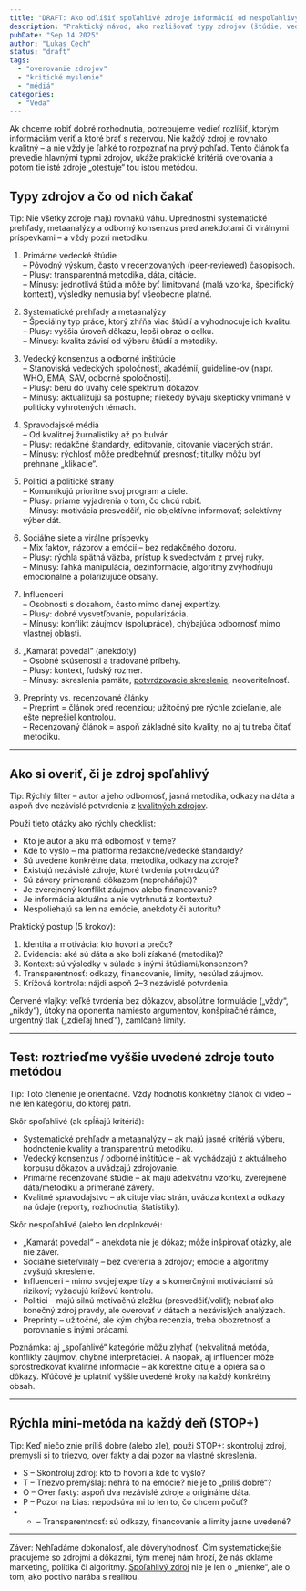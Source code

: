 ```yaml
---
title: "DRAFT: Ako odlíšiť spoľahlivé zdroje informácií od nespoľahlivých?"
description: "Praktický návod, ako rozlišovať typy zdrojov (štúdie, vedecký konsenzus, politici, kamaráti, sociálne siete, influenceri) a ako si overiť ich dôveryhodnosť."
pubDate: "Sep 14 2025"
author: "Lukas Cech"
status: "draft"
tags:
  - "overovanie zdrojov"
  - "kritické myslenie"
  - "médiá"
categories:
  - "Veda"
---
```


Ak chceme robiť dobré rozhodnutia, potrebujeme vedieť rozlíšiť, ktorým informáciám veriť a ktoré brať s rezervou. Nie každý zdroj je rovnako kvalitný – a nie vždy je ľahké to rozpoznať na prvý pohľad. Tento článok ťa prevedie hlavnými typmi zdrojov, ukáže praktické kritériá overovania a potom tie isté zdroje „otestuje“ tou istou metódou.

## Typy zdrojov a čo od nich čakať

<aside class="callout callout--tip">
Tip: Nie všetky zdroje majú rovnakú váhu. Uprednostni systematické prehľady, metaanalýzy a odborný konsenzus pred anekdotami či virálnymi príspevkami – a vždy pozri metodiku.
</aside>

1) Primárne vedecké štúdie  
– Pôvodný výskum, často v recenzovaných (peer‑reviewed) časopisoch.  
– Plusy: transparentná metodika, dáta, citácie.  
– Mínusy: jednotlivá štúdia môže byť limitovaná (malá vzorka, špecifický kontext), výsledky nemusia byť všeobecne platné.

2) Systematické prehľady a metaanalýzy  
– Špeciálny typ práce, ktorý zhŕňa viac štúdií a vyhodnocuje ich kvalitu.  
– Plusy: vyššia úroveň dôkazu, lepší obraz o celku.  
– Mínusy: kvalita závisí od výberu štúdií a metodiky.

3) Vedecký konsenzus a odborné inštitúcie  
– Stanoviská vedeckých spoločností, akadémií, guideline-ov (napr. WHO, EMA, SAV, odborné spoločnosti).  
– Plusy: berú do úvahy celé spektrum dôkazov.  
– Mínusy: aktualizujú sa postupne; niekedy bývajú skepticky vnímané v politicky vyhrotených témach.

4) Spravodajské médiá  
– Od kvalitnej žurnalistiky až po bulvár.  
– Plusy: redakčné štandardy, editovanie, citovanie viacerých strán.  
– Mínusy: rýchlosť môže predbehnúť presnosť; titulky môžu byť prehnane „klikacie“.

5) Politici a politické strany  
– Komunikujú prioritne svoj program a ciele.  
– Plusy: priame vyjadrenia o tom, čo chcú robiť.  
– Mínusy: motivácia presvedčiť, nie objektívne informovať; selektívny výber dát.

6) Sociálne siete a virálne príspevky  
– Mix faktov, názorov a emócií – bez redakčného dozoru.  
– Plusy: rýchla spätná väzba, prístup k svedectvám z prvej ruky.  
– Mínusy: ľahká manipulácia, dezinformácie, algoritmy zvýhodňujú emocionálne a polarizujúce obsahy.

7) Influenceri  
– Osobnosti s dosahom, často mimo danej expertízy.  
– Plusy: dobré vysvetľovanie, popularizácia.  
– Mínusy: konflikt záujmov (spolupráce), chýbajúca odbornosť mimo vlastnej oblasti.

8) „Kamarát povedal“ (anekdoty)  
– Osobné skúsenosti a tradované príbehy.  
– Plusy: kontext, ľudský rozmer.  
– Mínusy: skreslenia pamäte, <a href="/blog/zakladne-typy-zaujatosti/#konfirmacne-skreslenie">potvrdzovacie skreslenie</a>, neoveriteľnosť.

9) Preprinty vs. recenzované články  
– Preprint = článok pred recenziou; užitočný pre rýchle zdieľanie, ale ešte neprešiel kontrolou.  
– Recenzovaný článok = aspoň základné sito kvality, no aj tu treba čítať metodiku.

---

## Ako si overiť, či je zdroj spoľahlivý

<aside class="callout callout--tip">
Tip: Rýchly filter – autor a jeho odbornosť, jasná metodika, odkazy na dáta a aspoň dve nezávislé potvrdenia z <a href="/blog/ako-odlisit-spolahlive-zdroje-informacii-od-nespolahlivych/">kvalitných zdrojov</a>.
</aside>

Použi tieto otázky ako rýchly checklist:

- Kto je autor a akú má odbornosť v téme?  
- Kde to vyšlo – má platforma redakčné/vedecké štandardy?  
- Sú uvedené konkrétne dáta, metodika, odkazy na zdroje?  
- Existujú nezávislé zdroje, ktoré tvrdenia potvrdzujú?  
- Sú závery primerané dôkazom (nepreháňajú)?  
- Je zverejnený konflikt záujmov alebo financovanie?  
- Je informácia aktuálna a nie vytrhnutá z kontextu?  
- Nespoliehajú sa len na emócie, anekdoty či autoritu?

Praktický postup (5 krokov):

1) Identita a motivácia: kto hovorí a prečo?  
2) Evidencia: aké sú dáta a ako boli získané (metodika)?  
3) Kontext: sú výsledky v súlade s inými štúdiami/konsenzom?  
4) Transparentnosť: odkazy, financovanie, limity, nesúlad záujmov.  
5) Krížová kontrola: nájdi aspoň 2–3 nezávislé potvrdenia.

Červené vlajky: veľké tvrdenia bez dôkazov, absolútne formulácie („vždy“, „nikdy“), útoky na oponenta namiesto argumentov, konšpiračné rámce, urgentný tlak („zdieľaj hneď“), zamlčané limity.

---

## Test: roztrieďme vyššie uvedené zdroje touto metódou

<aside class="callout callout--tip">
Tip: Toto členenie je orientačné. Vždy hodnotíš konkrétny článok či video – nie len kategóriu, do ktorej patrí.
</aside>

Skôr spoľahlivé (ak spĺňajú kritériá):

- Systematické prehľady a metaanalýzy – ak majú jasné kritériá výberu, hodnotenie kvality a transparentnú metodiku.  
- Vedecký konsenzus / odborné inštitúcie – ak vychádzajú z aktuálneho korpusu dôkazov a uvádzajú zdrojovanie.  
- Primárne recenzované štúdie – ak majú adekvátnu vzorku, zverejnené dáta/metodiku a primerané závery.  
- Kvalitné spravodajstvo – ak cituje viac strán, uvádza kontext a odkazy na údaje (reporty, rozhodnutia, štatistiky).

Skôr nespoľahlivé (alebo len doplnkové):

- „Kamarát povedal“ – anekdota nie je dôkaz; môže inšpirovať otázky, ale nie záver.  
- Sociálne siete/virály – bez overenia a zdrojov; emócie a algoritmy zvyšujú skreslenie.  
- Influenceri – mimo svojej expertízy a s komerčnými motiváciami sú rizikoví; vyžadujú krížovú kontrolu.  
- Politici – majú silnú motivačnú zložku (presvedčiť/voliť); nebrať ako konečný zdroj pravdy, ale overovať v dátach a nezávislých analýzach.  
- Preprinty – užitočné, ale kým chýba recenzia, treba obozretnosť a porovnanie s inými prácami.

Poznámka: aj „spoľahlivé“ kategórie môžu zlyhať (nekvalitná metóda, konflikty záujmov, chybné interpretácie). A naopak, aj influencer môže sprostredkovať kvalitné informácie – ak korektne cituje a opiera sa o dôkazy. Kľúčové je uplatniť vyššie uvedené kroky na každý konkrétny obsah.

---

## Rýchla mini-metóda na každý deň (STOP+)

<aside class="callout callout--tip">
Tip: Keď niečo znie príliš dobre (alebo zle), použi STOP+: skontroluj zdroj, premysli si to triezvo, over fakty a daj pozor na vlastné skreslenia.
</aside>

- S – Skontroluj zdroj: kto to hovorí a kde to vyšlo?  
- T – Triezvo premýšľaj: nehrá to na emócie? nie je to „príliš dobré“?  
- O – Over fakty: aspoň dva nezávislé zdroje a originálne dáta.  
- P – Pozor na bias: nepodsúva mi to len to, čo chcem počuť?  
- + – Transparentnosť: sú odkazy, financovanie a limity jasne uvedené?

---

Záver: Nehľadáme dokonalosť, ale dôveryhodnosť. Čím systematickejšie pracujeme so zdrojmi a dôkazmi, tým menej nám hrozí, že nás oklame marketing, politika či algoritmy. <a href="/blog/ako-odlisit-spolahlive-zdroje-informacii-od-nespolahlivych/">Spoľahlivý zdroj</a> nie je len o „mienke“, ale o tom, ako poctivo narába s realitou.
